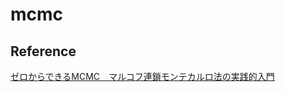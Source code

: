 # mcmc

## Reference

[ゼロからできるMCMC　マルコフ連鎖モンテカルロ法の実践的入門](https://www.kspub.co.jp/book/detail/5201749.html)